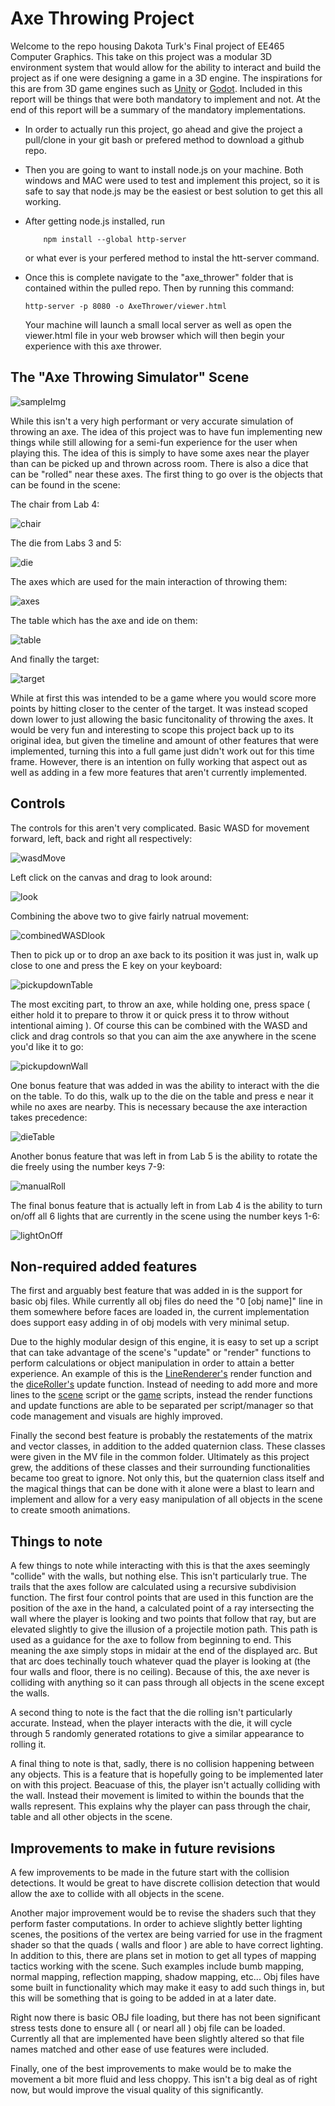 # Axe Throwing Project

Welcome to the repo housing Dakota Turk's Final project of EE465 Computer Graphics. This take on this project was a modular 3D environment system that would allow for the ability to interact and build the project as if one were designing a game in a 3D engine. The inspirations for this are from 3D game engines such as [Unity](https://unity.com) or [Godot](https://godotengine.org). Included in this report will be things that were both mandatory to implement and not. At the end of this report will be a summary of the mandatory implementations.

- In order to actually run this project, go ahead and give the project a pull/clone in your git bash or prefered method to download a github repo.

- Then you are going to want to install node.js on your machine. Both windows and MAC were used to test and implement this project, so it is safe to say that node.js may be the easiest or best solution to get this all working.

- After getting node.js installed, run

    ``` CMD
        npm install --global http-server 
    ```

    or what ever is your perfered method to instal the htt-server command.

- Once this is complete navigate to the "axe_thrower" folder that is contained within the pulled repo. Then by running this command:

    ``` CMD
    http-server -p 8080 -o AxeThrower/viewer.html 
    ```

    Your machine will launch a small local server as well as open the viewer.html file in your web browser which will then begin your experience with this axe thrower.

## The "Axe Throwing Simulator" Scene

![sampleImg](/AxeThrower/Screenshots/sampleImg.png)

While this isn't a very high performant or very accurate simulation of throwing an axe. The idea of this project was to have fun implementing new things while still allowing for a semi-fun experience for the user when playing this. The idea of this is simply to have some axes near the player than can be picked up and thrown across room. There is also a dice that can be "rolled" near these axes. The first thing to go over is the objects that can be found in the scene:

The chair from Lab 4:

![chair](/AxeThrower/Screenshots/lab4Chair.png)

The die from Labs 3 and 5:

![die](/AxeThrower/Screenshots/lab3and5Dice.png)

The axes which are used for the main interaction of throwing them:

![axes](/AxeThrower/Screenshots/axes.png)

The table which has the axe and ide on them:

![table](/AxeThrower/Screenshots/table.png)

And finally the target:

![target](/AxeThrower/Screenshots/target.png)

While at first this was intended to be a game where you would score more points by hitting closer to the center of the target. It was instead scoped down lower to just allowing the basic funcitonality of throwing the axes. It would be very fun and interesting to scope this project back up to its original idea, but given the timeline and amount of other features that were implemented, turning this into a full game just didn't work out for this time frame. However, there is an intention on fully working that aspect out as well as adding in a few more features that aren't currently implemented.

## Controls

The controls for this aren't very complicated. Basic WASD for movement forward, left, back and right all respectively:

![wasdMove](/AxeThrower/Screenshots/wasdMovement.gif)

Left click on the canvas and drag to look around:

![look](/AxeThrower/Screenshots/clickDragMovement.gif)

Combining the above two to give fairly natrual movement:

![combinedWASDlook](/AxeThrower/Screenshots/combinedWASDClickDrag.gif)

Then to pick up or to drop an axe back to its position it was just in, walk up close to one and press the E key on your keyboard:

![pickupdownTable](/AxeThrower/Screenshots/pickupdownTable.gif)

The most exciting part, to throw an axe, while holding one, press space ( either hold it to prepare to throw it or quick press it to throw without intentional aiming ). Of course this can be combined with the WASD and click and drag controls so that you can aim the axe anywhere in the scene you'd like it to go:

![pickupdownWall](/AxeThrower/Screenshots/pickupdownWall.gif)

One bonus feature that was added in was the ability to interact with the die on the table. To do this, walk up to the die on the table and press e near it while no axes are nearby. This is necessary because the axe interaction takes precedence:

![dieTable](/AxeThrower/Screenshots/rollDie.gif)

Another bonus feature that was left in from Lab 5 is the ability to rotate the die freely using the number keys 7-9:

![manualRoll](/AxeThrower/Screenshots/manualRollDie.gif)

The final bonus feature that is actually left in from Lab 4 is the ability to turn on/off all 6 lights that are currently in the scene using the number keys 1-6:

![lightOnOff](/AxeThrower/Screenshots/lightsOnOff.gif)

## Non-required added features

The first and arguably best feature that was added in is the support for basic obj files. While currently all obj files do need the "0 [obj name]" line in them somewhere before faces are loaded in, the current implementation does support easy adding in of obj models with very minimal setup.

Due to the highly modular design of this engine, it is easy to set up a script that can take advantage of the scene's "update" or "render" functions to perform calculations or object manipulation in order to attain a better experience. An example of this is the [LineRenderer's](/AxeThrower/lineRenderer.js) render function and the [diceRoller's](/AxeThrower/diceRoller.js) update function. Instead of needing to add more and more lines to the [scene](/AxeThrower/scene.js) script or the [game](/AxeThrower/game.js) scripts, instead the render functions and update functions are able to be separated per script/manager so that code management and visuals are highly improved.

Finally the second best feature is probably the restatements of the matrix and vector classes, in addition to the added quaternion class. These classes were given in the MV file in the common folder. Ultimately as this project grew, the additions of these classes and their surrounding functionalities became too great to ignore. Not only this, but the quaternion class itself and the magical things that can be done with it alone were a blast to learn and implement and allow for a very easy manipulation of all objects in the scene to create smooth animations.

## Things to note

A few things to note while interacting with this is that the axes seemingly "collide" with the walls, but nothing else. This isn't particularly true. The trails that the axes follow are calculated using a recursive subdivision function. The first four control points that are used in this function are the position of the axe in the hand, a calculated point of a ray intersecting the wall where the player is looking and two points that follow that ray, but are elevated slightly to give the illusion of a projectile motion path. This path is used as a guidance for the axe to follow from beginning to end. This meaning the axe simply stops in midair at the end of the displayed arc. But that arc does techinally touch whatever quad the player is looking at (the four walls and floor, there is no ceiling). Because of this, the axe never is colliding with anything so it can pass through all objects in the scene except the walls.

A second thing to note is the fact that the die rolling isn't particularly accurate. Instead, when the player interacts with the die, it will cycle through 5 randomly generated rotations to give a similar appearance to rolling it.

A final thing to note is that, sadly, there is no collision happening between any objects. This is a feature that is hopefully going to be implemented later on with this project. Beacuase of this, the player isn't actually colliding with the wall. Instead their movement is limited to within the bounds that the walls represent. This explains why the player can pass through the chair, table and all other objects in the scene.

## Improvements to make in future revisions

A few improvements to be made in the future start with the collision detections. It would be great to have discrete collision detection that would allow the axe to collide with all objects in the scene.

Another major improvement would be to revise the shaders such that they perform faster computations. In order to achieve slightly better lighting scenes, the positions of the vertex are being varried for use in the fragment shader so that the quads ( walls and floor ) are able to have correct lighting. In addition to this, there are plans set in motion to get all types of mapping tactics working with the scene. Such examples include bumb mapping, normal mapping, reflection mapping, shadow mapping, etc... Obj files have some built in functionality which may make it easy to add such things in, but this will be something that is going to be added in at a later date.

Right now there is basic OBJ file loading, but there has not been significant stress tests done to ensure all ( or nearl all ) obj file can be loaded. Currently all that are implemented have been slightly altered so that file names matched and other ease of use features were included.

Finally, one of the best improvements to make would be to make the movement a bit more fluid and less choppy. This isn't a big deal as of right now, but would improve the visual quality of this significantly.
